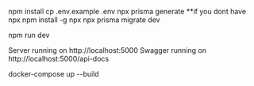 npm install
cp .env.example .env
npx prisma generate
**if you dont have npx
npm install -g npx
npx prisma migrate dev

npm run dev

Server running on http://localhost:5000
Swagger running on http://localhost:5000/api-docs

docker-compose up --build
